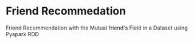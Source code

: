 # Friend Recommedation
Friend Recommendation with the Mutual friend's Field in a Dataset using Pyspark RDD
